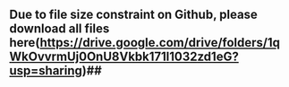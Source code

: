## Due to file size constraint on Github, please download all files here(https://drive.google.com/drive/folders/1qWkOvvrmUj0OnU8Vkbk171l1032zd1eG?usp=sharing)##
